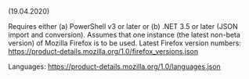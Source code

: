 (19.04.2020)

Requires either (a) PowerShell v3 or later or (b) .NET 3.5 or later (JSON import and conversion).
Assumes that one instance (the latest non-beta version) of Mozilla Firefox is to be used. 
Latest Firefox version numbers:
https://product-details.mozilla.org/1.0/firefox_versions.json

Languages:
https://product-details.mozilla.org/1.0/languages.json

